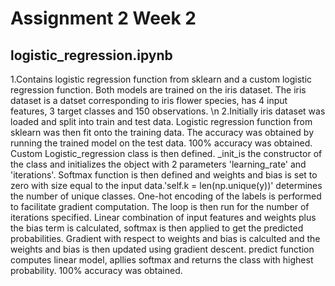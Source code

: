 # Assignment 2 Week 2
## logistic_regression.ipynb
1.Contains logistic regression function from sklearn and a custom logistic regression function. Both models are trained on the iris dataset. The iris dataset is a datset corresponding to iris flower species, has 4 input features, 3 target classes and 150 observations.
 \n 2.Initially iris dataset was loaded and split into train and test data. Logistic regression function from sklearn was then fit onto the training data. The accuracy was obtained by running the trained model on the test data. 100% accuracy was obtained.
Custom Logistic_regression class is then defined. _init_is the constructor of the class and initializes the object with 2 parameters 'learning_rate' and 'iterations'. Softmax function is then defined and weights and bias is set to zero with size equal to the input data.'self.k = len(np.unique(y))' determines the number of unique classes. One-hot encoding of the labels is performed to facilitate gradient computation. The loop is then run for the number of iterations specified. Linear combination of input features and weights plus the bias term is calculated, softmax is then applied to get the predicted probabilities. Gradient with respect to weights and bias is calculted and the weights and bias is then updated using gradient descent. predict function computes linear model, apllies softmax and returns the class with highest probability. 100% accuracy was obtained.
